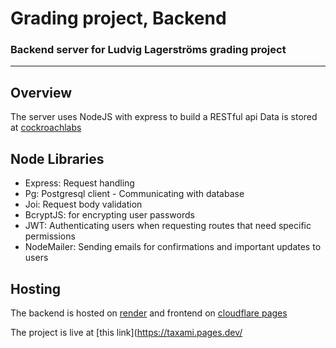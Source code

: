 # Grading project, Backend

### Backend server for Ludvig Lagerströms grading project
---

## Overview

The server uses NodeJS with express to build a RESTful api
Data is stored at [cockroachlabs](https://www.cockroachlabs.com/)


## Node Libraries
- Express: Request handling
- Pg: Postgresql client - Communicating with database
- Joi: Request body validation
- BcryptJS: for encrypting user passwords
- JWT: Authenticating users when requesting routes that need specific permissions
- NodeMailer: Sending emails for confirmations and important updates to users


## Hosting
The backend is hosted on [render](https://render.com/) and frontend on [cloudflare pages](https://pages.cloudflare.com/)

The project is live at [this link](https://taxami.pages.dev/
